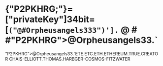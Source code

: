 # {"P2PKHRG;"}= ["privateKey"]34bit=[`("@#Orpheusangels333")'].` @ # #"P2PKHRG">@Orpheusangels33.`
"P2PKHRG">@Orpheusangels33.`ETE.ETC.ETH.ETHEREUM.TRUE.CREATOR
CHAIS-ELLIOTT.THOMAS.HARBGER-COSMOS-FITZWATER
